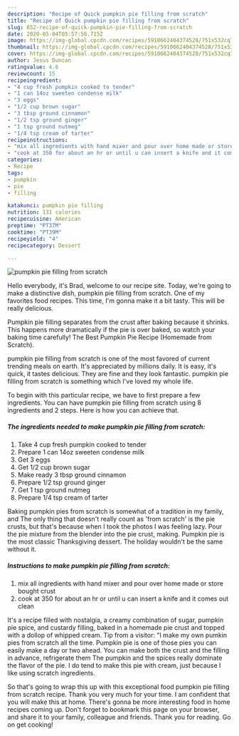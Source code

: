 ```yaml
---
description: "Recipe of Quick pumpkin pie filling from scratch"
title: "Recipe of Quick pumpkin pie filling from scratch"
slug: 652-recipe-of-quick-pumpkin-pie-filling-from-scratch
date: 2020-05-04T05:57:50.715Z
image: https://img-global.cpcdn.com/recipes/5910662404374528/751x532cq70/pumpkin-pie-filling-from-scratch-recipe-main-photo.jpg
thumbnail: https://img-global.cpcdn.com/recipes/5910662404374528/751x532cq70/pumpkin-pie-filling-from-scratch-recipe-main-photo.jpg
cover: https://img-global.cpcdn.com/recipes/5910662404374528/751x532cq70/pumpkin-pie-filling-from-scratch-recipe-main-photo.jpg
author: Jesus Duncan
ratingvalue: 4.6
reviewcount: 15
recipeingredient:
- "4 cup fresh pumpkin cooked to tender"
- "1 can 14oz sweeten condense milk"
- "3 eggs"
- "1/2 cup brown sugar"
- "3 tbsp ground cinnamon"
- "1/2 tsp ground ginger"
- "1 tsp ground nutmeg"
- "1/4 tsp cream of tarter"
recipeinstructions:
- "mix all ingredients with hand mixer and pour over home made or store bought crust"
- "cook at 350 for about an hr or until u can insert a knife and it comes out clean"
categories:
- Recipe
tags:
- pumpkin
- pie
- filling

katakunci: pumpkin pie filling 
nutrition: 131 calories
recipecuisine: American
preptime: "PT37M"
cooktime: "PT39M"
recipeyield: "4"
recipecategory: Dessert

---
```



![pumpkin pie filling from scratch](https://img-global.cpcdn.com/recipes/5910662404374528/751x532cq70/pumpkin-pie-filling-from-scratch-recipe-main-photo.jpg)

Hello everybody, it's Brad, welcome to our recipe site. Today, we're going to make a distinctive dish, pumpkin pie filling from scratch. One of my favorites food recipes. This time, I'm gonna make it a bit tasty. This will be really delicious.

Pumpkin pie filling separates from the crust after baking because it shrinks. This happens more dramatically if the pie is over baked, so watch your baking time carefully! The Best Pumpkin Pie Recipe (Homemade from Scratch).

pumpkin pie filling from scratch is one of the most favored of current trending meals on earth. It's appreciated by millions daily. It is easy, it's quick, it tastes delicious. They are fine and they look fantastic. pumpkin pie filling from scratch is something which I've loved my whole life.


To begin with this particular recipe, we have to first prepare a few ingredients. You can have pumpkin pie filling from scratch using 8 ingredients and 2 steps. Here is how you can achieve that.

<!--inarticleads1-->

##### The ingredients needed to make pumpkin pie filling from scratch:

1. Take 4 cup fresh pumpkin cooked to tender
1. Prepare 1 can 14oz sweeten condense milk
1. Get 3 eggs
1. Get 1/2 cup brown sugar
1. Make ready 3 tbsp ground cinnamon
1. Prepare 1/2 tsp ground ginger
1. Get 1 tsp ground nutmeg
1. Prepare 1/4 tsp cream of tarter


Baking pumpkin pies from scratch is somewhat of a tradition in my family, and The only thing that doesn&#39;t really count as &#39;from scratch&#39; is the pie crusts, but that&#39;s because when I took the photos I was feeling lazy. Pour the pie mixture from the blender into the pie crust, making. Pumpkin pie is the most classic Thanksgiving dessert. The holiday wouldn&#39;t be the same without it. 

<!--inarticleads2-->

##### Instructions to make pumpkin pie filling from scratch:

1. mix all ingredients with hand mixer and pour over home made or store bought crust
1. cook at 350 for about an hr or until u can insert a knife and it comes out clean


It&#39;s a recipe filled with nostalgia, a creamy combination of sugar, pumpkin pie spice, and custardy filling, baked in a homemade pie crust and topped with a dollop of whipped cream. Tip from a visitor: &#34;I make my own pumkin pies from scratch all the time. Pumpkin pie is one of those pies you can easily make a day or two ahead. You can make both the crust and the filling in advance, refrigerate them The pumpkin and the spices really dominate the flavor of the pie. I do tend to make this pie with cream, just because I like using scratch ingredients. 

So that's going to wrap this up with this exceptional food pumpkin pie filling from scratch recipe. Thank you very much for your time. I am confident that you will make this at home. There's gonna be more interesting food in home recipes coming up. Don't forget to bookmark this page on your browser, and share it to your family, colleague and friends. Thank you for reading. Go on get cooking!
